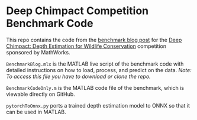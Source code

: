 # Deep Chimpact Competition Benchmark Code

This repo contains the code from the [benchmark blog post](https://www.drivendata.co/blog/deep-chimpact-benchmark/) for the [Deep Chimpact: Depth Estimation for Wildlife Conservation](https://www.drivendata.org/competitions/82/competition-wildlife-video-depth-estimation/page/390/) competition sponsored by MathWorks.

`BenchmarkBlog.mlx` is the MATLAB live script of the benchmark code with detailed instructions on how to load, process, and predict on the data. *Note: To access this file you have to download or clone the repo.* 

`BenchmarkCodeOnly.m` is the MATLAB code file of the benchmark, which is viewable directly on GitHub.

`pytorchToOnnx.py` ports a trained depth estimation model to ONNX so that it can be used in MATLAB.

